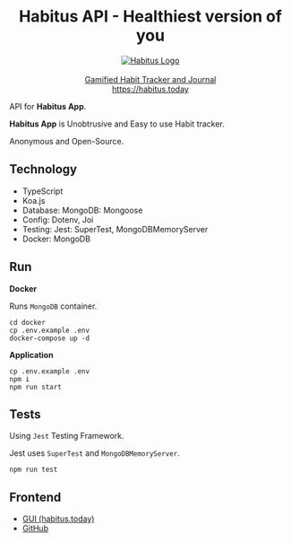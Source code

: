 <h1 align="center">Habitus API - Healthiest version of you</h1>
<p align="center">
  <a href="https://habitus.today"><img src="https://habitus.today/img/icons/logo.png"  alt="Habitus Logo" /></a>
  <br />
  <br />
  <a href="https://habitus.today">Gamified Habit Tracker and Journal</a>
  <br />
  <a href="https://habitus.today">https://habitus.today</a>
</p>

API for **Habitus App**.

**Habitus App** is Unobtrusive and Easy to use Habit tracker.

Anonymous and Open-Source.

## Technology

- TypeScript
- Koa.js
- Database: MongoDB: Mongoose
- Config: Dotenv, Joi
- Testing: Jest: SuperTest, MongoDBMemoryServer
- Docker: MongoDB

## Run

**Docker**

Runs `MongoDB` container.

```
cd docker
cp .env.example .env
docker-compose up -d
```

**Application**

```
cp .env.example .env
npm i
npm run start
```

## Tests

Using `Jest` Testing Framework.

Jest uses `SuperTest` and `MongoDBMemoryServer`.

```
npm run test
```

## Frontend

- [GUI (habitus.today)](https://habitus.today)
- [GitHub](https://github.com/AndromedaTechnology/habitus)